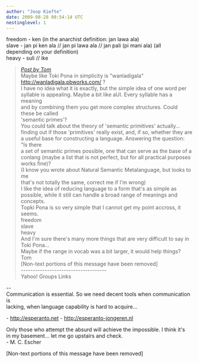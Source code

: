 ```yaml
---
author: "Joop Kiefte"
date: 2009-08-28 08:54:14 UTC
nestinglevel: 1
---
```

freedom - ken (in the anarchist definition: jan lawa ala)  
slave - jan pi ken ala // jan pi lawa ala // jan pali (pi mani ala) (all  
depending on your definition)  
heavy - suli // ike  

> [_Post by Tom_](/HZNN6lH6/sigh#post1)  
> Maybe like Toki Pona in simplicity is "wanladigala"  
> http://wanladigala.pbworks.com/ ?  
> I have no idea what it is exactly, but the simple idea of one word per  
> syllable is appealing. Maybe a bit like aUI. Every syllable has a meaning  
> and by combining them you get more complex structures. Could these be called  
> 'semantic primes'?  
> You could talk about the theory of 'semantic primitives' actually...  
> finding out if those 'primitives' really exist, and, if so, whether they are  
> a useful base for constructing a language. Answering the question: "Is there  
> a set of semantic primes possible, one that can serve as the base of a  
> conlang (maybe a list that is not perfect, but for all practical purposes  
> works fine)?  
> (I know you wrote about Natural Semantic Metalanguage, but looks to me  
> that's not totally the same, correct me if I'm wrong)  
> I like the idea of reducing language to a form that's as simple as  
> possible, while it still can handle a broad range of meanings and concepts.  
> Topki Pona is so very simple that I cannot get my point accross, it seems.  
> freedom  
> slave  
> heavy  
> And I'm sure there's many more things that are very difficult to say in Toki Pona...  
> Maybe if the range in vocab was a bit larger, it would help things?  
> Tom  
> \[Non-text portions of this message have been removed\]  
> \------------------------------------  
> Yahoo! Groups Links  
> 

\--  
Communication is essential. So we need decent tools when communication is  
lacking, when language capability is hard to acquire...  
  
\- http://esperanto.net - http://esperanto-jongeren.nl  
  
Only those who attempt the absurd will achieve the impossible. I think it's  
in my basement... let me go upstairs and check.  
\- M. C. Escher  
  
  
\[Non-text portions of this message have been removed\]